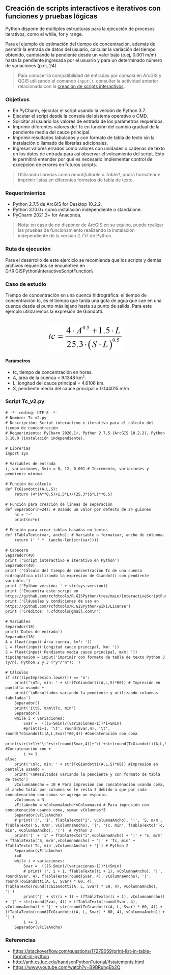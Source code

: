 ## Creación de scripts interactivos e iterativos con funciones y pruebas lógicas

Python dispone de múltiples estructuras para la ejecución de procesos iterativos, como el while, for y range.

Para el ejemplo de estimación del tiempo de concentración, además de permitir la entrada de datos del usuario, calcular la variación del tiempo obtenido, cambiando la pendiente desde un valor bajo (p.ej, 0.001 m/m) hasta la pendiente ingresada por el usuario y para un determinado número de variaciones (p.ej, 24).

> Para conocer la compatibilidad de entradas por consola en ArcGIS y QGIS utilizando el comando `input()`, consultar la actividad anterior relacionada con la [creación de scripts interactivos](https://github.com/rcfdtools/R.GISPython/tree/main/InteractiveScript).

### Objetivos

* En PyCharm, ejecutar el script usando la versión de Python 3.7.
* Ejecutar el script desde la consola del sistema operativo o CMD.
* Solicitar al usuario los valores de entrada de los parámetros requeridos.
* Imprimir diferentes valores del Tc en función del cambio gradual de la pendiente media del cauce principal.
* Imprimir resultados tabulados y con formato de tabla de texto sin la instalación o llamado de librerías adicionales.
* Ingresar valores errados como valores con unidades o cadenas de texto en los datos de entrada para así observar el volcamiento del script. Esto le permitirá entender por qué es necesario implementar control de excepción de errores en futuros scripts.

> Utilizando librerías como _beautifultable_ o _TableIt_, podrá formatear e imprimir listas en diferentes formatos de tabla de texto. 

### Requerimientos

* Python 2.7.5 de ArcGIS for Desktop 10.2.2.
* Python 3.10.0+ como instalación independiente o standalone.
* PyCharm 2021.3+ for Anaconda.


> Nota: en caso de no disponer de ArcGIS en su equipo, puede realizar las pruebas de funcionamiento realizando la instalación independiente de la versión 2.7.17 de Python.


### Ruta de ejecución
 
Para el desarrollo de este ejercicio se recomienda que los scripts y demás archivos requeridos se encuentren en D:\R.GISPython\InteractiveScriptFunction\ 


### Caso de estudio

Tiempo de concentración en una cuenca hidrográfica: el tiempo de concentración tc, es el tiempo que tarda una gota de agua que cae en una cuenca desde el punto más lejano hasta su punto de salida. Para este ejemplo utilizaremos la expresión de Giandotti.

<br>
<div  align="center">
    <img align="center"  alt="R.GISPython.InteractiveScript.TcGiangotti" src="https://github.com/rcfdtools/R.GISPython/blob/main/InteractiveScriptFunction/Screenshot/TcGiangotti.png" width="240px"/>
</div>


#### Parámetros

* tc, tiempo de concentración en horas.
* A, área de la cuenca = 9.1348 km².
* L, longitud del cauce principal = 4.6106 km.
* S, pendiente media del cauce principal = 0.144015 m/m


### Script Tc_v2.py

```
# -*- coding: UTF-8 -*-
# Nombre: Tc_v2.py
# Descripción: Script interactivo e iterativo para el cálculo del tiempo de concentración
# Requerimiento: PyCharm 2020.1+, Python 2.7.5 (ArcGIS 10.2.2), Python 3.10.0 (instalación independiente).

# Librerías
import sys

# Variables de entrada
i, variaciones, Smin = 0, 12, 0.001 # Incremento, variaciones y pendiente mínima

# Función de cálculo
def TcGiandotti(A,L,S):
	return (4*(A**0.5)+1.5*L)/(25.3*(S*L)**0.5)

# Función para creación de líneas de separación
def Separador(n=24): # Usando un valor por defecto de 24 guiones
	nc = '—'
	print(nc*n)

# Función para crear tablas basadas en textos
def fTablaTexto(var, ancho): # Variable a formatear, ancho de columna.
    return (' ' *  (ancho-len(str(var))))

# Cabecera
Separador(40)
print ('Script interactivo e iterativo en Python')
Separador(40)
print ('Cálculo del tiempo de concentración Tc de una cuenca hidrográfica utilizando la expresión de Giandotti con pendiente variable.')
print ('Python versión: ' + str(sys.version))
print ('Encuentra este script en https://github.com/rcfdtools/R.GISPython/tree/main/InteractiveScriptFunction')
print ('Cláusulas y condiciones de uso en https://github.com/rcfdtools/R.GISPython/wiki/License')
print ('Créditos: r.cfdtools@gmail.com\n')

# Variables
Separador(18)
print('Datos de entrada')
Separador(18)
A = float(input('Área cuenca, km²: '))
L = float(input('Longitud cauce principal, km: '))
S = float(input('Pendiente media cauce principal, m/m: '))
tipoImpresion = input('Imprimir con formato de tabla de texto Python 3 (y/n), Python 2 y 3 ("y"/"n"): ')

# Cálculos
if str(tipoImpresion.lower()) == 'n':
    print('\nTc, min: ' + str(TcGiandotti(A,L,S)*60)) # Impresión en pantalla usando +
    print('\nResultados variando la pendiente y utilizando columnas tabuladas')
    Separador()
    print('i\tS, m/m\tTc, min')
    Separador()
    while i < variaciones:
        Svar =  (((S-Smin)/(variaciones-1))*i+Smin)
        #print(i+1, '\t', round(Svar,4), '\t', round(TcGiandotti(A,L,Svar)*60,4)) #Concatenación con coma
        print(str(i+1)+'\t'+str(round(Svar,4))+'\t'+str(round(TcGiandotti(A,L,Svar)*60,4))) #Concatenación con +
        i += 1
else:
    print('\nTc, min: ' + str(TcGiandotti(A,L,S)*60)) #Impresión en pantalla usando +
    print('\nResultados variando la pendiente y con formato de tabla de texto')
    vColumnaAncho = 10 # Para impresión con concatenación usando coma, al ancho total por columna se le resta 3 debido a que por cada concatenación con comas se agrega un espacio.
    vColumnas = 3
    vFilaAncho = vColumnaAncho*vColumnas+4 # Para impresión con concatenación usando coma, sumar vColumnas*3
    Separador(vFilaAncho)
    # print('|', 'i', fTablaTexto("i", vColumnaAncho), '|', 'S, m/m', fTablaTexto('S, m/m', vColumnaAncho), '|', 'Tc, min', fTablaTexto('Tc, min', vColumnaAncho), '|')  # Python 3
    print('|' + 'i' + fTablaTexto("i",vColumnaAncho) + '|' + 'S, m/m' + fTablaTexto('S, m/m',vColumnaAncho) + '|' + 'Tc, min' + fTablaTexto('Tc, min',vColumnaAncho) + '|') # Python 2
    Separador(vFilaAncho)
    i=0
    while i < variaciones:
        Svar =  (((S-Smin)/(variaciones-1))*i+Smin)
        # print('|', i + 1, fTablaTexto((i + 1), vColumnaAncho), '|', round(Svar, 4), fTablaTexto(round(Svar, 4), vColumnaAncho), '|', round(TcGiandotti(A, L, Svar) * 60, 4), fTablaTexto(round(TcGiandotti(A, L, Svar) * 60, 4), vColumnaAncho), '|')
        print('|' + str(i + 1) + (fTablaTexto((i + 1), vColumnaAncho)) + '|' + str(round(Svar, 4)) + (fTablaTexto(round(Svar, 4), vColumnaAncho)) + '|' + str(round(TcGiandotti(A, L, Svar) * 60, 4)) + (fTablaTexto(round(TcGiandotti(A, L, Svar) * 60, 4), vColumnaAncho)) + '|')
        i += 1
    Separador(vFilaAncho)
```










### Referencias

* https://stackoverflow.com/questions/17279059/print-list-in-table-format-in-python
* http://anh.cs.luc.edu/handsonPythonTutorial/ifstatements.html
* https://www.youtube.com/watch?v=B9BRuhqEb2Q